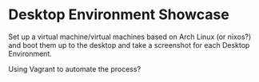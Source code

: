 # Desktop Environment Showcase

Set up a virtual machine/virtual machines based on Arch Linux (or nixos?) and
boot them up to the desktop and take a screenshot for each Desktop Environment.

Using Vagrant to automate the process?
